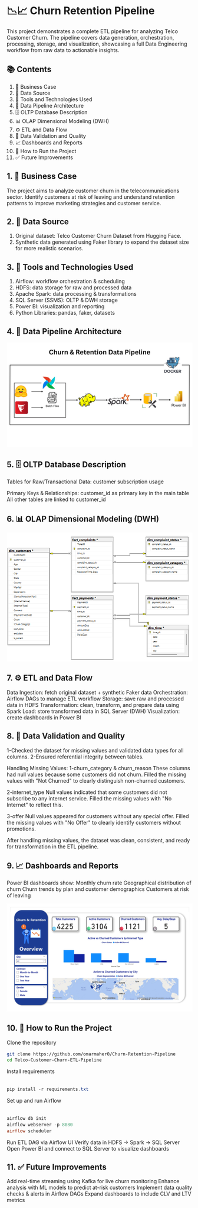 # 📉📈 Churn Retention Pipeline
This project demonstrates a complete ETL pipeline for analyzing Telco Customer Churn.
The pipeline covers data generation, orchestration, processing, storage, and visualization, showcasing a full Data Engineering workflow from raw data to actionable insights.

## 📚 Contents

1. 📌 Business Case
2. 📁 Data Source
3. 🧰 Tools and Technologies Used
4. 🧱 Data Pipeline Architecture
5. 🗄️ OLTP Database Description
6. 📊 OLAP Dimensional Modeling (DWH)
7. ⚙️ ETL and Data Flow
8. 🧪 Data Validation and Quality
9. 📈 Dashboards and Reports
10. 🚀 How to Run the Project
11. ✅ Future Improvements

## 1. 📌 Business Case

The project aims to analyze customer churn in the telecommunications sector.
Identify customers at risk of leaving and understand retention patterns to improve marketing strategies and customer service.

## 2. 📁 Data Source

1. Original dataset: Telco Customer Churn Dataset from Hugging Face.
2. Synthetic data generated using Faker library to expand the dataset size for more realistic scenarios.

## 3. 🧰 Tools and Technologies Used

1. Airflow: workflow orchestration & scheduling
2. HDFS: data storage for raw and processed data
3. Apache Spark: data processing & transformations
4. SQL Server (SSMS): OLTP & DWH storage
5. Power BI: visualization and reporting
6. Python Libraries: pandas, faker, datasets

## 4. 🧱 Data Pipeline Architecture


!['Data Pipeline Architecture.png'](./Images/Pipeline.jpg)

## 5. 🗄️ OLTP Database Description
Tables for Raw/Transactional Data:
customer
subscription
usage

Primary Keys & Relationships:
customer_id as primary key in the main table
All other tables are linked to customer_id

## 6. 📊 OLAP Dimensional Modeling (DWH)


!['DWH Architecture'](./Images/Churn_DWH_Diagram.png)


## 7. ⚙️ ETL and Data Flow

Data Ingestion: fetch original dataset + synthetic Faker data
Orchestration: Airflow DAGs to manage ETL workflow
Storage: save raw and processed data in HDFS
Transformation: clean, transform, and prepare data using Spark
Load: store transformed data in SQL Server (DWH)
Visualization: create dashboards in Power BI

## 8. 🧪 Data Validation and Quality

1-Checked the dataset for missing values and validated data types for all columns.
2-Ensured referential integrity between tables.

Handling Missing Values:
1-churn_category & churn_reason
These columns had null values because some customers did not churn.
Filled the missing values with "Not Churned" to clearly distinguish non-churned customers.

2-internet_type
Null values indicated that some customers did not subscribe to any internet service.
Filled the missing values with "No Internet" to reflect this.

3-offer
Null values appeared for customers without any special offer.
Filled the missing values with "No Offer" to clearly identify customers without promotions.

After handling missing values, the dataset was clean, consistent, and ready for transformation in the ETL pipeline.

## 9. 📈 Dashboards and Reports

Power BI dashboards show:
Monthly churn rate
Geographical distribution of churn
Churn trends by plan and customer demographics
Customers at risk of leaving

!['Dashboard'](./Images/Dashboard.jpg)


## 10. 🚀 How to Run the Project

Clone the repository
```bash
git clone https://github.com/omarmaher0/Churn-Retention-Pipeline
cd Telco-Customer-Churn-ETL-Pipeline
```

Install requirements
```powershell

pip install -r requirements.txt
```

Set up and run Airflow
```powershell

airflow db init
airflow webserver -p 8080
airflow scheduler
```

Run ETL DAG via Airflow UI
Verify data in HDFS → Spark → SQL Server
Open Power BI and connect to SQL Server to visualize dashboards

## 11. ✅ Future Improvements

Add real-time streaming using Kafka for live churn monitoring
Enhance analysis with ML models to predict at-risk customers
Implement data quality checks & alerts in Airflow DAGs
Expand dashboards to include CLV and LTV metrics
